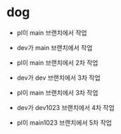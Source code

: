 # dog

- pl이 main 브랜치에서 작업
- dev가 main 브랜치에서 작업
- pl이 main 브랜치에서 2차 작업
- dev가 dev 브랜치에서 3차 작업
- pl이 main 브랜치에서 3차 작업

- dev가 dev1023 브랜치에서 4차 작업

- pl이 main1023 브랜치에서 5차 작업
